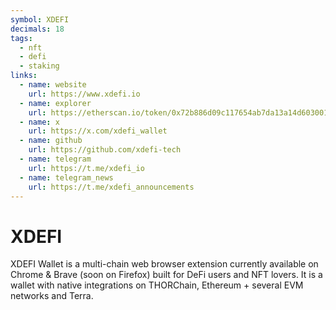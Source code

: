 ```yaml
---
symbol: XDEFI
decimals: 18
tags:
  - nft
  - defi
  - staking
links:
  - name: website
    url: https://www.xdefi.io
  - name: explorer
    url: https://etherscan.io/token/0x72b886d09c117654ab7da13a14d603001de0b777
  - name: x
    url: https://x.com/xdefi_wallet
  - name: github
    url: https://github.com/xdefi-tech
  - name: telegram
    url: https://t.me/xdefi_io
  - name: telegram_news
    url: https://t.me/xdefi_announcements
---
```


# XDEFI

XDEFI Wallet is a multi-chain web browser extension currently available on Chrome & Brave (soon on Firefox) built for DeFi users and NFT lovers. It is a wallet with native integrations on THORChain, Ethereum + several EVM networks and Terra.
